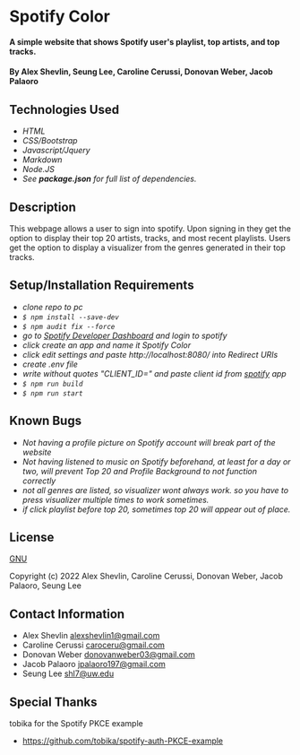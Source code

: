 # Spotify Color 

#### A simple website that shows Spotify user's playlist, top artists, and top tracks.

#### By Alex Shevlin, Seung Lee, Caroline Cerussi, Donovan Weber, Jacob Palaoro

## Technologies Used

* _HTML_
* _CSS/Bootstrap_
* _Javascript/Jquery_
* _Markdown_
* _Node.JS_
* _See **package.json** for full list of dependencies._

## Description

This webpage allows a user to sign into spotify. Upon signing in they get the option to display their top 20 artists, tracks, and most recent playlists. Users get the option to display a visualizer from the genres generated in their top tracks.
## Setup/Installation Requirements

* _clone repo to pc_
* _`$ npm install --save-dev`_
* _`$ npm audit fix --force`_
* _go to [Spotify Developer Dashboard](https://developer.spotify.com/dashboard) and login to spotify_
* _click create an app and name it Spotify Color_
* _click edit settings and paste http://localhost:8080/ into Redirect URIs_
* _create .env file_
* _write without quotes "CLIENT_ID=" and paste client id from [spotify](https://developer.spotify.com/dashboard) app_
* _`$ npm run build`_
* _`$ npm run start`_

## Known Bugs

* _Not having a profile picture on Spotify account will break part of the website_
* _Not having listened to music on Spotify beforehand, at least for a day or two, will prevent Top 20 and Profile Background to not function correctly_
* _not all genres are listed, so visualizer wont always work. so you have to press visualizer multiple times to work sometimes._
* _if click playlist before top 20, sometimes top 20 will appear out of place._


## License

[GNU](/LICENSE-GNU)

Copyright (c) 2022 Alex Shevlin, Caroline Cerussi, Donovan Weber, Jacob Palaoro, Seung Lee

## Contact Information

* Alex Shevlin <alexshevlin1@gmail.com>
* Caroline Cerussi <caroceru@gmail.com>
* Donovan Weber <donovanweber03@gmail.com>
* Jacob Palaoro <jpalaoro197@gmail.com>
* Seung Lee <shl7@uw.edu>

## Special Thanks 

tobika for the Spotify PKCE example
* <https://github.com/tobika/spotify-auth-PKCE-example>
